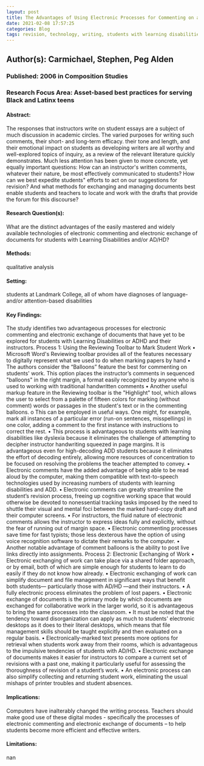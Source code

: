 ```yaml
---
layout: post
title: The Advantages of Using Electronic Processes for Commenting on and Exchanging the Written Work of Students with Learning Disabilities and/or AD/HD
date: 2021-02-08 17:57:25
categories: Blog
tags: revision, technology, writing, students with learning disabilities, ADD, ADHD, online learning, concentration, dyslexia, text-to-speech
---
```


## Author(s): Carmichael, Stephen, Peg Alden

### Published: 2006 in Composition Studies

### Research Focus Area: Asset-based best practices for serving Black and Latinx teens

#### Abstract:
The responses that instructors write on student essays are a subject of much discussion in academic circles. The varied purposes for writing such comments, their short- and long-term efficacy. their tone and length, and their emotional impact on students as developing writers are all worthy and well-explored topics of inquiry, as a review of the relevant literature quickly demonstrates. Much less attention has been given to more concrete, yet equally important questions: How can an instructor's written comments, whatever their nature, be most effectively communicated to students? How can we best expedite students" efforts to act on our suggestions for revision? And what methods for exchanging and managing documents best enable students and teachers to locate and work with the drafts that provide the forum for this discourse?


#### Research Question(s):
What are the distinct advantages of the easily mastered and widely available technologies of electronic commenting and electronic exchange of documents for students with Learning Disabilities and/or AD/HD?


#### Methods:
qualitative analysis


#### Setting:
students at Landmark College, all of whom have diagnoses of language- and/or attention-based disabilities


#### Key Findings:
The study identifies two advantageous processes for electronic commenting and electronic exchange of documents that have yet to be explored for students with Learning Disabilities or ADHD and their instructors. Process 1: Using the Reviewing Toolbar to Mark Student Work • Microsoft Word's Reviewing toolbar provides all of the features necessary to digitally represent what we used to do when marking papers by hand • The authors consider the “Balloons” feature the best for commenting on students' work. This option places the instructor’s comments in sequenced "balloons" in the right margin, a format easily recognized by anyone who is used to working with traditional handwritten comments • Another useful markup feature in the Reviewing toolbar is the "Highlight" tool, which allows the user to select from a palette of fifteen colors for marking (without comment) words or passages in the student's text or in the commenting balloons. o This can be employed in useful ways. One might, for example, mark all instances of a particular error (run-on sentences, misspellings) in one color, adding a comment to the first instance with instructions to correct the rest. • This process is advantageous to students with learning disabilities like dyslexia because it eliminates the challenge of attempting to decipher instructor handwriting squeezed in page margins. It is advantageous even for high-decoding ADD students because it eliminates the effort of decoding entirely, allowing more resources of concentration to be focused on resolving the problems the teacher attempted to convey. • Electronic comments have the added advantage of being able to be read aloud by the computer, making them compatible with text-to-speech technologies used by increasing numbers of students with learning disabilities and ADD. • Electronic comments can greatly streamline the student’s revision process, freeing up cognitive working space that would otherwise be devoted to nonessential tracking tasks imposed by the need to shuttle their visual and mental foci between the marked hard-copy draft and their computer screens. • For instructors, the fluid nature of electronic comments allows the instructor to express ideas fully and explicitly, without the fear of running out of margin space. • Electronic commenting processes save time for fast typists; those less dexterous have the option of using voice recognition software to dictate their remarks to the computer. • Another notable advantage of comment balloons is the ability to post live links directly into assignments.  Process 2: Electronic Exchanging of Work  • Electronic exchanging of work can take place via a shared folder approach, or by email, both of which are simple enough for students to learn to do easily if they do not know how already. • Electronic exchanging of work can simplify document and file management in significant ways that benefit both students— particularly those with AD/HD —and their instructors. • A fully electronic process eliminates the problem of lost papers. • Electronic exchange of documents is the primary mode by which documents are exchanged for collaborative work in the larger world, so it is advantageous to bring the same processes into the classroom. • It must be noted that the tendency toward disorganization can apply as much to students' electronic desktops as it does to their literal desktops, which means that file management skills should be taught explicitly and then evaluated on a regular basis. • Electronically-marked text presents more options for retrieval when students work away from their rooms, which is advantageous to the impulsive tendencies of students with AD/HD. • Electronic exchange of documents makes it easier for instructors to compare a current set of revisions with a past one, making it particularly useful for assessing the thoroughness of revision of a student’s work. • An electronic process can also simplify collecting and returning student work, eliminating the usual mishaps of printer troubles and student absences. 


#### Implications:
Computers have inalterably changed the writing process. Teachers should make good use of these digital modes - specifically the processes of electronic commenting and electronic exchange of documents – to help students become more efficient and effective writers.


#### Limitations:
nan


